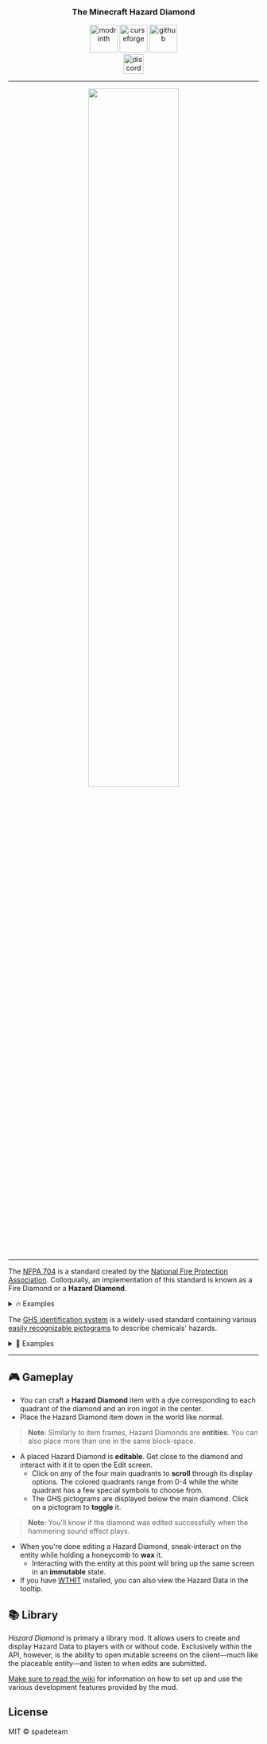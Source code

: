 <h3 align="center">The Minecraft Hazard Diamond</h3>
<p align="center">
  <a href="https://modrinth.com/mod/hazard-diamond"><img alt="modrinth" height="56" src="https://cdn.jsdelivr.net/npm/@intergrav/devins-badges@3/assets/cozy/available/modrinth_64h.png" /></a>
  <a href="https://curseforge.com/minecraft/mc-mods/hazard-diamond"><img alt="curseforge" height="56" src="https://cdn.jsdelivr.net/npm/@intergrav/devins-badges@3/assets/cozy/available/curseforge_64h.png"></a>
  <a href="https://github.com/acikek/hazard-diamond"><img alt="github" height="56" src="https://cdn.jsdelivr.net/npm/@intergrav/devins-badges@3/assets/cozy/available/github_64h.png" /></a><br>
  <a href="https://discord.gg/QYymKz84tR"><img alt="discord-plural" height="40" src="https://cdn.jsdelivr.net/npm/@intergrav/devins-badges@3/assets/compact/social/discord-plural_46h.png"></a>
</p>

---

<p align="center">
  <img src="https://cdn.discordapp.com/attachments/1103546491265626112/1105311204999708733/hdbanner.png" width="60%"/>
</p>

---

The [NFPA 704](https://en.wikipedia.org/wiki/NFPA_704) is a standard created by the [National Fire Protection Association](https://www.nfpa.org/). Colloquially, an implementation of this standard is known as a Fire Diamond or a **Hazard Diamond**.

<details>
  <summary>🔥 Examples</summary>

## Propane (C₃H₈)
Despite being an extremely flammable material, Propane is a common household fuel used for barbecues and portable stoves. Take note of the additional health hazard in blue.

  <p align="center">
    <img src="https://c8.alamy.com/zooms/9/a580c650389e403599f46bed095d6661/htwegr.jpg" />
    <p align="center"><i>Credit: <a href="https://www.alamy.com/stock-photo/?cid=JGKEGNDSWGEVFH9SZ3SNUDJKQX93S6RFD57M5WX3GH4A3RXD8X85RAWW3C5LHDG7&name=Gado+Images">Gado Images</a></i></p>
  </p>

## Variations
The example below shows a nondescript substance stored in a green barrel with a special hazard warning of <b>OXY</b>. Such a variation does not exist in the NFPA 704 standard; this demonstrates the regional or field-specific differences between hazard diamonds.

  <p align="center">
    <img src="https://www.bradyid.com/-/media/brady-americas-images/smartsite-images/resource-center/article-images/nfpa-diamond-labeling/nfpa-diamond-labeling.jpg" width="75%">
    <p align="center"><i>Credit: <a href=https://www.bradyid.com/resources/nfpa704-diamond-labeling-guide>BRADY</a></i></p>
  </p>

  ---

</details>

The [GHS identification system](https://en.wikipedia.org/wiki/Globally_Harmonized_System_of_Classification_and_Labelling_of_Chemicals) is a widely-used standard containing various [easily recognizable pictograms](https://en.wikipedia.org/wiki/GHS_hazard_pictograms) to describe chemicals' hazards.

<details>
  <summary>💠 Examples</summary>

## Ethanol (C₂H₅OH)
Ethanol is a widespread yet potentially dangerous chemical. This gigantic vat of it warns that the substance is harmful, both in the long-term and from short exposure, and that it is flammable.

  <p align="center">
    <img src="https://www.safetyandhealthmagazine.com/ext/resources/images/2015/4-apr/ws-label.jpg?t=1427204105&width=696" width="40%"/>
    <p align="center"><i>Credit: <a href=https://www.safetyandhealthmagazine.com/articles/12006-modifying-hazcomghs-pictograms>Safety and Health Magazine</a></i></p>
  </p>

> While **C₂H₆O** is an acceptable molecular formula for Ethanol, the author prefers the "OH" version due to the attached hydroxyl group's separation from the rest of the structure.

</details>

---

## 🎮 Gameplay

- You can craft a **Hazard Diamond** item with a dye corresponding to each quadrant of the diamond and an iron ingot in the center.
- Place the Hazard Diamond item down in the world like normal.
> **Note**: Similarly to item frames, Hazard Diamonds are **entities**. You can also place more than one in the same block-space.
- A placed Hazard Diamond is **editable**. Get close to the diamond and interact with it it to open the Edit screen.
    - Click on any of the four main quadrants to **scroll** through its display options. The colored quadrants range from 0-4 while the white quadrant has a few special symbols to choose from.
    - The GHS pictograms are displayed below the main diamond. Click on a pictogram to **toggle** it.
> **Note**: You'll know if the diamond was edited successfully when the hammering sound effect plays.
- When you're done editing a Hazard Diamond, sneak-interact on the entity while holding a honeycomb to **wax** it.
    - Interacting with the entity at this point will bring up the same screen in an **immutable** state.
- If you have [WTHIT](https://modrinth.com/mod/wthit) installed, you can also view the Hazard Data in the tooltip.

## 📚 Library

*Hazard Diamond* is primary a library mod. It allows users to create and display Hazard Data to players with or without code. Exclusively within the API, however, is the ability to open mutable screens on the client—much like the placeable entity—and listen to when edits are submitted.

[Make sure to read the wiki](https://github.com/acikek/hazard-diamond/wiki) for information on how to set up and use the various development features provided by the mod.

## License

MIT © spadeteam
